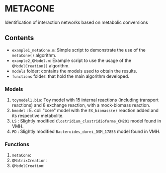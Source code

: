 # METACONE
Identification of interaction networks based on metabolic conversions

## Contents
* `example1_metaCone.m`: Simple script to demonstrate the use of the `metaCone()` algorithm.
* `example2_QModel.m`:  Example script to use the usage of the `QModelCreation()` algorithm.
* `models` folder: contains the models used to obtain the results.
* `functions` folder: that hold the main algorithm developed.

### Models

1. `toymodel1.bio`: Toy model with 15 internal reactions (including transport reactions) and 8 exchange reaction, with a mock-biomass reaction.
2. `bmodel`       : E. coli "core" model with the `EX_biomass(e)` reaction added and its respective metabolite.
3. `LS`           : Slightly modified `Clostridium_clostridioforme_CM201` model found in VMH.
4. `PD`           : Slightly modified `Bacteroides_dorei_DSM_17855` model found in VMH.

### Functions

1. `metaCone`:
2. `QMatrixCreation`:
3. `QModelCreation`: 
